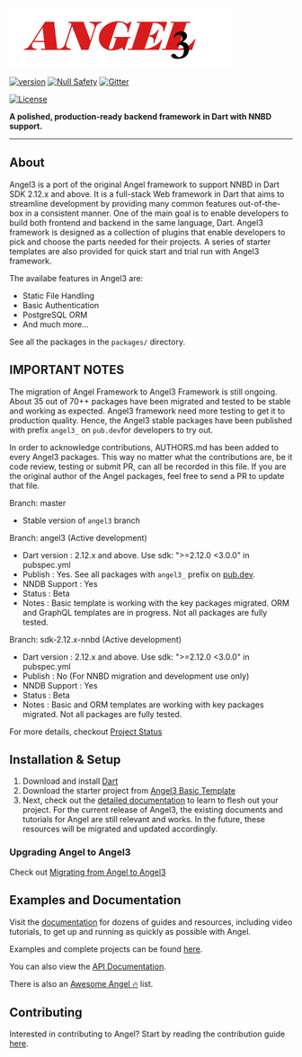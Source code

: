 [![Angel 3 Framework](./logo3.png)](https://github.com/dukefirehawk/angel)

<!--- (https://angel-dart.dev) -->
[![version](https://img.shields.io/badge/pub-v4.0.0-brightgreen)](https://pub.dartlang.org/packages/framework)
[![Null Safety](https://img.shields.io/badge/null-safety-brightgreen)](https://dart.dev/null-safety)
[![Gitter](https://img.shields.io/gitter/room/nwjs/nw.js.svg)](https://gitter.im/angel_dart/discussion)

[![License](https://img.shields.io/github/license/dukefirehawk/angel)](https://github.com/dukefirehawk/angel/LICENSE)


**A polished, production-ready backend framework in Dart with NNBD support.**

-----
## About
Angel3 is a port of the original Angel framework to support NNBD in Dart SDK 2.12.x and above.
It is a full-stack Web framework in Dart that aims to streamline development by providing many common features out-of-the-box in a consistent manner. One of the main goal is to enable developers to build both frontend
and backend in the same language, Dart. Angel3 framework is designed as a collection of plugins that enable developers to pick and choose the parts needed for their projects. A series of starter templates are also provided for quick start and trial run with Angel3 framework.  

The availabe features in Angel3 are:
* Static File Handling
* Basic Authentication
* PostgreSQL ORM
* And much more...

See all the packages in the `packages/` directory.

## IMPORTANT NOTES
The migration of Angel Framework to Angel3 Framework is still ongoing. About 35 out of 70++ packages have been migrated and tested to be stable and working as expected. Angel3 framework need more testing to get it to production quality. Hence, the Angel3 stable packages have been published with prefix `angel3_` on `pub.dev`for developers to try out.

In order to acknowledge contributions, AUTHORS.md has been added to every Angel3 packages. This way no matter what the contributions are, be it code review, testing or submit PR, can all be recorded in this file. If you are the original author of the Angel packages, feel free to send a PR to update that file.

Branch: master
- Stable version of `angel3` branch

Branch: angel3 (Active development)
- Dart version : 2.12.x and above. Use sdk: ">=2.12.0 <3.0.0" in pubspec.yml
- Publish      : Yes. See all packages with `angel3_` prefix on [pub.dev](https://pub.dev/publishers/dukefirehawk.com/packages).
- NNDB Support : Yes
- Status       : Beta
- Notes        : Basic template is working with the key packages migrated. ORM and GraphQL templates are in progress. Not all packages are fully tested.

Branch: sdk-2.12.x-nnbd (Active development)
- Dart version : 2.12.x and above. Use sdk: ">=2.12.0 <3.0.0" in pubspec.yml
- Publish      : No (For NNBD migration and development use only)
- NNDB Support : Yes
- Status       : Beta
- Notes        : Basic and ORM templates are working with key packages migrated. Not all packages are fully tested.

For more details, checkout [Project Status](https://github.com/dukefirehawk/angel/wiki/Project-Status)

## Installation & Setup

1. Download and install [Dart](https://www.dartlang.org/)
2. Download the starter project from [Angel3 Basic Template](https://github.com/dukefirehawk/boilerplates/tree/angel3-basic)
3. Next, check out the [detailed documentation](https://docs.angel-dart.dev/v/2.x) to learn to flesh out your project. For the current release of Angel3, the existing documents and tutorials for Angel are still relevant and works. In the future, these resources will be migrated and updated accordingly.

<!---
Once you have [Dart](https://www.dartlang.org/) installed, bootstrapping a project is as simple as running a few shell commands:

Install the [Angel CLI](https://github.com/dukefirehawk/cli):

```bash
pub global activate --source git https://github.com/dukefirehawk/cli.git
```

Bootstrap a project:

```bash
angel init hello
```

You can even have your server run and be *hot-reloaded* on file changes:

```bash
dart --observe bin/dev.dart
```

(For CLI development only)Install Angel CLI

```bash
pub global activate --source path ./packages/cli
```
-->

### Upgrading Angel to Angel3

Check out [Migrating from Angel to Angel3](https://github.com/dukefirehawk/angel/wiki/Migrating-from-Angel-to-Angel3)

## Examples and Documentation
Visit the [documentation](https://docs.angel-dart.dev/v/2.x)
for dozens of guides and resources, including video tutorials,
to get up and running as quickly as possible with Angel.

Examples and complete projects can be found
[here](https://github.com/angel-dart/examples-v2).


You can also view the [API Documentation](http://www.dartdocs.org/documentation/angel_framework/latest).

There is also an [Awesome Angel :fire:](https://github.com/angel-dart/awesome-angel) list.

## Contributing
Interested in contributing to Angel? Start by reading the contribution guide [here](CONTRIBUTING.md).
